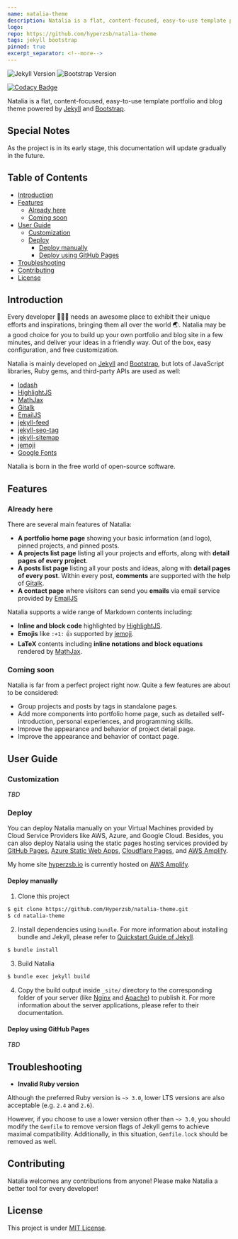 ```yaml
---
name: natalia-theme
description: Natalia is a flat, content-focused, easy-to-use template portfolio and blog theme powered by Jekyll.
logo: 
repo: https://github.com/hyperzsb/natalia-theme
tags: jekyll bootstrap
pinned: true
excerpt_separator: <!--more-->
---
```


![Jekyll Version](https://img.shields.io/badge/jekyll-4.2-blue?logo=jekyll)
![Bootstrap Version](https://img.shields.io/badge/bootstrap-5.1-blue?logo=bootstrap)

[![Codacy Badge](https://app.codacy.com/project/badge/Grade/a324b4e67c05427ab07b487ae3611fd7)](https://www.codacy.com/gh/Hyperzsb/natalia-theme/dashboard?utm_source=github.com&amp;utm_medium=referral&amp;utm_content=Hyperzsb/natalia-theme&amp;utm_campaign=Badge_Grade)

Natalia is a flat, content-focused, easy-to-use template portfolio and blog theme powered
by [Jekyll](https://jekyllrb.com/) and [Bootstrap](https://getbootstrap.com/).

<!--more-->

## Special Notes

As the project is in its early stage, this documentation will update gradually in the future.

## Table of Contents

- [Introduction](#introduction)
- [Features](#features)
    - [Already here](#already-here)
    - [Coming soon](#coming-soon)
- [User Guide](#user-Guide)
    - [Customization](#customization)
    - [Deploy](#deploy)
        - [Deploy manually](#deploy-manually)
        - [Deploy using GitHub Pages](#deploy-using-github-pages)
- [Troubleshooting](#troubleshooting)
- [Contributing](#contributing)
- [License](#license)

## Introduction

Every developer 🧑🏼‍💻 needs an awesome place to exhibit their unique efforts and inspirations, bringing them all over the world 🌏.
Natalia may be a good choice for you to build up your own portfolio and blog site in a few minutes, and deliver your ideas in a friendly way.
Out of the box, easy configuration, and free customization.

Natalia is mainly developed on [Jekyll](https://jekyllrb.com/) and [Bootstrap](https://getbootstrap.com/), but lots of JavaScript libraries, Ruby gems, and third-party APIs are used as well:

- [lodash](https://github.com/lodash/lodash)
- [HighlightJS](https://github.com/highlightjs/highlight.js/)
- [MathJax](https://github.com/mathjax/MathJax)
- [Gitalk](https://github.com/gitalk/gitalk)
- [EmailJS](https://www.emailjs.com/)
- [jekyll-feed](https://github.com/jekyll/jekyll-feed)
- [jekyll-seo-tag](https://github.com/jekyll/jekyll-seo-tag)
- [jekyll-sitemap](https://github.com/jekyll/jekyll-sitemap)
- [jemoji](https://github.com/jekyll/jemoji)
- [Google Fonts](https://fonts.google.com/)

Natalia is born in the free world of open-source software.

## Features

### Already here

There are several main features of Natalia:

- **A portfolio home page** showing your basic information (and logo), pinned projects, and pinned posts.
- **A projects list page** listing all your projects and efforts, along with **detail pages of every project**.
- **A posts list page** listing all your posts and ideas, along with **detail pages of every post**. Within every post, **comments** are supported with the help of [Gitalk](https://github.com/gitalk/gitalk).
- **A contact page** where visitors can send you **emails** via email service provided by [EmailJS](https://www.emailjs.com/)

Natalia supports a wide range of Markdown contents including:

- **Inline and block code** highlighted by [HighlightJS](https://github.com/highlightjs/highlight.js/).
- **Emojis** like `:+1:` 👍 supported by [jemoji](https://github.com/jekyll/jemoji).
- **LaTeX** contents including **inline notations and block equations** rendered by [MathJax](https://github.com/mathjax/MathJax).

### Coming soon

Natalia is far from a perfect project right now. Quite a few features are about to be considered:

- Group projects and posts by tags in standalone pages.
- Add more components into portfolio home page, such as detailed self-introduction, personal experiences, and programming skills.
- Improve the appearance and behavior of project detail page.
- Improve the appearance and behavior of contact page.

## User Guide

### Customization

*TBD*

### Deploy

You can deploy Natalia manually on your Virtual Machines provided by Cloud Service Providers like AWS, Azure, and Google Cloud.
Besides, you can also deploy Natalia using the static pages hosting services provided by [GitHub Pages](https://pages.github.com/), [Azure Static Web Apps](https://azure.microsoft.com/en-us/services/app-service/static/), [Cloudflare Pages](https://pages.cloudflare.com/), and [AWS Amplify](https://aws.amazon.com/amplify/).

My home site [hyperzsb.io](https://hyperzsb.io) is currently hosted on [AWS Amplify](https://aws.amazon.com/amplify/).

#### Deploy manually

1. Clone this project
```bash
$ git clone https://github.com/Hyperzsb/natalia-theme.git
$ cd natalia-theme
```
2. Install dependencies using `bundle`. For more information about installing bundle and Jekyll, please refer to [Quickstart Guide of Jekyll](https://jekyllrb.com/docs/).
```bash
$ bundle install
```
3. Build Natalia
```bash
$ bundle exec jekyll build
```
4. Copy the build output inside `_site/` directory to the corresponding folder of your server (like [Nginx](https://www.nginx.com/) and [Apache](https://httpd.apache.org/)) to publish it.
   For more information about the server applications, please refer to their documentation.

#### Deploy using GitHub Pages

*TBD*

## Troubleshooting

- **Invalid Ruby version**

Although the preferred Ruby version is `~> 3.0`, lower LTS versions are also acceptable (e.g. `2.4` and `2.6`).

However, if you choose to use a lower version other than `~> 3.0`, you should modify the `Gemfile` to remove version flags of Jekyll gems to achieve maximal compatibility.
Additionally, in this situation, `Gemfile.lock` should be removed as well.

## Contributing

Natalia welcomes any contributions from anyone! Please make Natalia a better tool for every developer!

## License

This project is under [MIT License](https://github.com/Hyperzsb/natalia-theme/blob/master/LICENSE).
